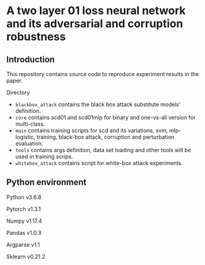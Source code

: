 A two layer 01 loss neural network and its adversarial and corruption robustness
==

Introduction
-
This repository contains source code to reproduce experiment results
in the paper.

Directory

-   `blackbox_attack` contains the black box attack substitute models' 
definition.
-   `core` contains scd01 and scd01mlp for binary and one-vs-all version
for multi-class.
-   `main` contains training scripts for scd and its variations, svm, mlp-logistic,
training, black-box attack, corruption and perturbation evaluation.
-   `tools` contains args definition, data set loading and other tools
will be used in training scrips.
-   `whitebox_attack` contains script for white-box attack experiments.


Python environment
-
Python v3.6.8

Pytorch v1.3.1

Numpy v1.17.4

Pandas v1.0.3

Argparse v1.1

Sklearn v0.21.2